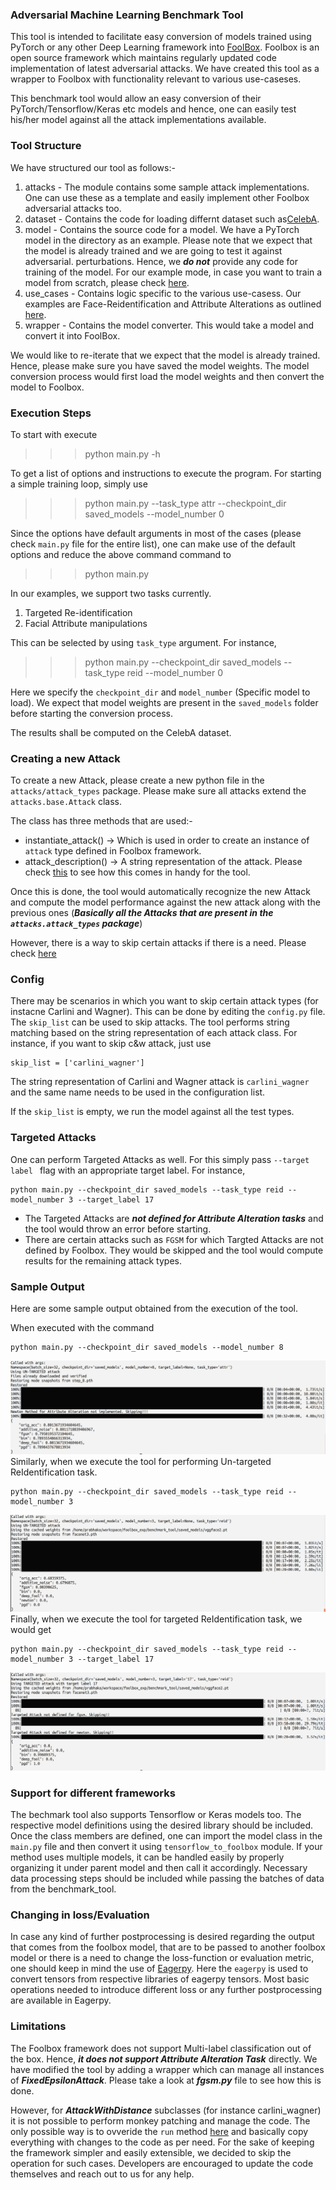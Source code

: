 ### Adversarial Machine Learning Benchmark Tool

This tool is intended to facilitate easy conversion of models trained using PyTorch or any other Deep Learning framework into
[FoolBox](https://github.com/bethgelab/foolbox). Foolbox is an open source framework which maintains regularly updated code implementation of latest
adversarial attacks. We have created this tool as a wrapper to Foolbox with functionality relevant to various use-caseses. 

This benchmark tool would allow an easy conversion of their PyTorch/Tensorflow/Keras etc models and hence, one can easily test his/her model
against all the attack implementations available.


### Tool Structure

We have structured our tool as follows:-
1. attacks - The module contains some sample attack implementations. One can use these as a template and easily implement other Foolbox adversarial attacks too.
2. dataset - Contains the code for loading differnt dataset such as[CelebA](http://mmlab.ie.cuhk.edu.hk/projects/CelebA.html).
3. model - Contains the source code for a model. We have a PyTorch model in the directory as an example. Please note that we expect that the model is already trained and we are going to test it against adversarial.
perturbations. Hence, we ***do not*** provide any code for training of the model. For our example mode, in case you want to train a model from scratch, please check [here](https://git.sec.in.tum.de/Norouzian/safair-ai-contest).
4. use_cases - Contains logic specific to the  various use-casess. Our examples are Face-Reidentification and Attribute Alterations as outlined [here](https://www.sec.in.tum.de/i20/projects/sparta-safair-ai-contest).
5. wrapper - Contains the model converter. This would take a model and convert it into FoolBox.

We would like to re-iterate that we expect that the model is already trained. Hence, please make sure you have saved the model weights. The model conversion process
would first load the model weights and then convert the model to Foolbox.

### Execution Steps

To start with execute 
>>> python main.py -h

To get a list of options and instructions to execute the program.
For starting a simple training loop, simply use
>>> python main.py --task_type attr --checkpoint_dir saved_models --model_number 0

Since the options have default arguments in most of the cases (please check `main.py` file for the entire list), one can make use of the default options and
reduce the above command command to

>>> python main.py 

In our examples, we support two tasks currently.
1. Targeted Re-identification
2. Facial Attribute manipulations

This can be selected by using `task_type` argument. For instance,
>>> python main.py --checkpoint_dir saved_models --task_type reid --model_number 0

Here we specify the `checkpoint_dir` and `model_number` (Specific model to load). We expect that model weights are present in the `saved_models` folder before starting the conversion process.

The results shall be computed on the CelebA dataset.


### Creating a new Attack

To create a new Attack, please create a new python file in the `attacks/attack_types` package. Please make sure all attacks extend the ```attacks.base.Attack``` class.

The class has three methods that are used:-
* instantiate_attack() -> Which is used in order to create an instance of `attack` type defined in Foolbox framework.
* attack_description() -> A string representation of the attack. Please check [this](#Config) to see how this comes in handy for the tool. 

Once this is done, the tool would automatically recognize the new Attack and compute the model performance against the new attack along with the previous ones (***Basically all the Attacks that are present in the `attacks.attack_types` package***)

However, there is a way to skip certain attacks if there is a need. Please check [here](#Config)

### Config

There may be scenarios in which you want to skip certain attack types (for instacne Carlini and Wagner). This can be done by editing the `config.py` file. The `skip_list` can be used to skip attacks.
The tool performs string matching based on the string representation of each attack class. For instance, if you want to skip c&w attack, just use
```
skip_list = ['carlini_wagner']
```   
The string representation of Carlini and Wagner attack is `carlini_wagner` and the same name needs to be used in the configuration list.

If the `skip_list` is empty, we run the model against all the test types.


### Targeted Attacks
One can perform Targeted Attacks as well. For this simply pass `--target label ` flag with an appropriate target label. For instance,
```
python main.py --checkpoint_dir saved_models --task_type reid --model_number 3 --target_label 17
```

* The Targeted Attacks are ***not defined for Attribute Alteration tasks*** and the tool would throw an error before starting. 
* There are certain attacks such as `FGSM` for which Targted Attacks are not defined by Foolbox. They would be skipped and the tool would compute results
for the remaining attack types.

### Sample Output
Here are some sample output obtained from the execution of the tool.

When executed with the command 
```
python main.py --checkpoint_dir saved_models --model_number 8
``` 
![here](sample_output_images/attr_img.png)
Similarly, when we execute the tool for performing Un-targeted ReIdentification task. 
```
python main.py --checkpoint_dir saved_models --task_type reid --model_number 3
``` 
![here](sample_output_images/sample_reid.png)
Finally, when we execute the tool for targeted ReIdentification task, we would get
```
python main.py --checkpoint_dir saved_models --task_type reid --model_number 3 --target_label 17
``` 
![here](sample_output_images/targeted_reid.png)

### Support for different frameworks
The bechmark tool also supports Tensorflow or Keras models too. The respective model definitions using the desired library should be included. Once the class members are defined, one can import the model class in the `main.py` file and then convert it using `tensorflow_to_foolbox` module. If your method uses multiple models, it can be handled easily by properly organizing it under parent model and then call it accordingly. Necessary data processing steps should be included while passing the batches of data from the benchmark_tool. 

### Changing in loss/Evaluation
In case any kind of further postprocessing is desired regarding the output that comes from the foolbox model, that are to be passed to another foolbox model or there is a need to change the loss-function or evaluation metric, one should keep in mind the use of [Eagerpy](https://github.com/jonasrauber/eagerpy). Here the `eagerpy` is used to convert tensors from respective libraries of eagerpy tensors. Most basic operations needed to introduce different loss or any further postprocessing are available in Eagerpy.

### Limitations
The Foolbox framework does not support Multi-label classification out of the box. Hence, ***it does not support Attribute Alteration Task*** directly. We have modified 
the tool by adding a wrapper which can manage all instances of ***FixedEpsilonAttack***. Please take a look at ***fgsm.py*** file to see how this is done. 

However, for ***AttackWithDistance*** subclasses (for instance carlini_wagner) it is not possible to perform monkey patching and manage the code. The only possible way
is to ovveride the `run` method [here](https://github.com/bethgelab/foolbox/blob/cbad38f6623c8d97c12a9064cb79c7d150392c7f/foolbox/attacks/carlini_wagner.py#L62) and basically
copy everything with changes to the code as per need. For the sake of keeping the framework simpler and easily extensible, we decided to skip the operation for such cases. 
Developers are encouraged to update the code themselves and reach out to us for any help.
 
 
 
  
 
